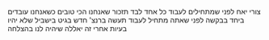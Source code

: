 צורי יאח לפני שמתחילים לעבוד כל אחד לבד תזכור שאנחנו הכי טובים כשאנחנו עובדים ביחד
בבקשה לפני שאתה מתחיל לעבוד תעשה ברנצ' חדש בגיט בישביל שלא יהיו בעיות אחרי זה 
יאללה שיהיה לנו בהצלחה
